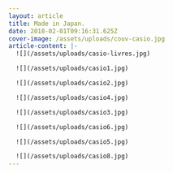 ```yaml
---
layout: article
title: Made in Japan.
date: 2018-02-01T09:16:31.625Z
cover-image: /assets/uploads/couv-casio.jpg
article-content: |-
  ![](/assets/uploads/casio-livres.jpg)

  ![](/assets/uploads/casio1.jpg)

  ![](/assets/uploads/casio2.jpg)

  ![](/assets/uploads/casio4.jpg)

  ![](/assets/uploads/casio3.jpg)

  ![](/assets/uploads/casio6.jpg)

  ![](/assets/uploads/casio5.jpg)

  ![](/assets/uploads/casio8.jpg)
---
```


